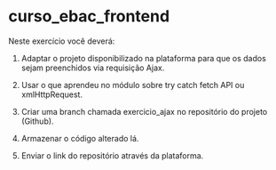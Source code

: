 # curso_ebac_frontend

Neste exercício você deverá:

1) Adaptar o projeto disponibilizado na plataforma para que os dados sejam preenchidos via requisição Ajax.

2) Usar o que aprendeu no módulo sobre try catch fetch API ou xmlHttpRequest.

3) Criar uma branch chamada exercicio_ajax no repositório do projeto (Github).

4) Armazenar o código alterado lá.

5) Enviar o link do repositório através da plataforma.